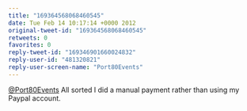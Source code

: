 ```yaml
---
title: "169364568068460545"
date: Tue Feb 14 10:17:14 +0000 2012
original-tweet-id: "169364568068460545"
retweets: 0
favorites: 0
reply-tweet-id: "169346901660024832"
reply-user-id: "481320821"
reply-user-screen-name: "Port80Events"
---
```

<a href="https://twitter.com/Port80Events">@Port80Events</a> All sorted I did a manual payment rather than using my Paypal account.
